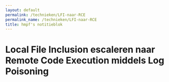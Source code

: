 ```yaml
---
layout: default
permalink: /technieken/LFI-naar-RCE
permalink_name: /technieken/LFI-naar-RCE
title: hmpf's notitieblok
---
```



# Local File Inclusion escaleren naar Remote Code Execution middels Log Poisoning
